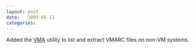 ```yaml
---
layout: post
date:   2005-06-13
categories:
---
```

Added the <a href="zvm/vma/">VMA</a> utility to list and extract VMARC files on non-VM systems.
